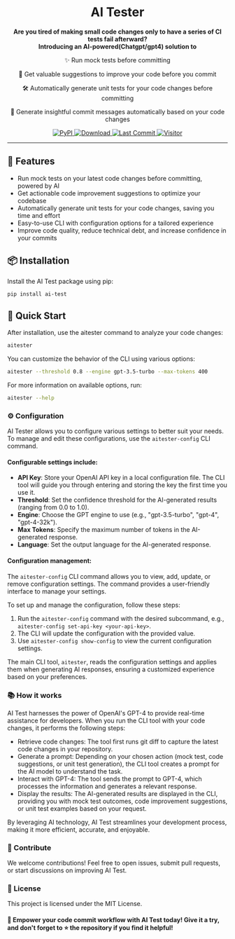 <div align="center">
  <div>
    <h1 align="center">AI Tester</h1>
  </div>
  <p>
    <strong>
    Are you tired of making small code changes only to have a series of CI tests fail afterward? <br> 
    Introducing an AI-powered(Chatgpt/gpt4) solution to <br> 
    </strong>
  </p>

  <p>✨ Run mock tests before committing</p>
  <p>🚀 Get valuable suggestions to improve your code before you commit</p>
  <p>🛠 Automatically generate unit tests for your code changes before committing</p>
  <p>📝 Generate insightful commit messages automatically based on your code changes</p>

  <a href="https://pypi.org/project/aitester/">
        <img alt="PyPI" src="https://img.shields.io/pypi/v/aitester">
    </a>
    <a href="https://github.com/voidful/aitester">
        <img alt="Download" src="https://img.shields.io/pypi/dm/aitester">
    </a>
    <a href="https://github.com/voidful/aitester">
        <img alt="Last Commit" src="https://img.shields.io/github/last-commit/voidful/aitester">
    </a>
  <a href="https://github.com/voidful/aitester">
        <img src="https://visitor-badge.glitch.me/badge?page_id=voidful.aitester" alt="Visitor" />
    </a>
</div>

---

## 🌟 Features

- Run mock tests on your latest code changes before committing, powered by AI
- Get actionable code improvement suggestions to optimize your codebase
- Automatically generate unit tests for your code changes, saving you time and effort
- Easy-to-use CLI with configuration options for a tailored experience
- Improve code quality, reduce technical debt, and increase confidence in your commits

## 📦 Installation

Install the AI Test package using pip:

```bash
pip install ai-test
```

## 🚀 Quick Start

After installation, use the aitester command to analyze your code changes:

```bash
aitester
```

You can customize the behavior of the CLI using various options:

```bash
aitester --threshold 0.8 --engine gpt-3.5-turbo --max-tokens 400
```

For more information on available options, run:

```bash
aitester --help
```

### ⚙️ Configuration

AI Tester allows you to configure various settings to better suit your needs. To manage and edit these configurations,
use the `aitester-config` CLI command.

#### Configurable settings include:

- **API Key**: Store your OpenAI API key in a local configuration file. The CLI tool will guide you through entering and
  storing the key the first time you use it.
- **Threshold**: Set the confidence threshold for the AI-generated results (ranging from 0.0 to 1.0).
- **Engine**: Choose the GPT engine to use (e.g., "gpt-3.5-turbo", "gpt-4", "gpt-4-32k").
- **Max Tokens**: Specify the maximum number of tokens in the AI-generated response.
- **Language**: Set the output language for the AI-generated response.

#### Configuration management:

The `aitester-config` CLI command allows you to view, add, update, or remove configuration settings. The command
provides a user-friendly interface to manage your settings.

To set up and manage the configuration, follow these steps:

1. Run the `aitester-config` command with the desired subcommand, e.g., `aitester-config set-api-key <your-api-key>`.
2. The CLI will update the configuration with the provided value.
3. Use `aitester-config show-config` to view the current configuration settings.

The main CLI tool, `aitester`, reads the configuration settings and applies them when generating AI responses, ensuring
a customized experience based on your preferences.

### 📚 How it works

AI Test harnesses the power of OpenAI's GPT-4 to provide real-time assistance for developers. When you run the CLI tool
with your code changes, it performs the following steps:

- Retrieve code changes: The tool first runs git diff to capture the latest code changes in your repository.
- Generate a prompt: Depending on your chosen action (mock test, code suggestions, or unit test generation), the CLI
  tool creates a prompt for the AI model to understand the task.
- Interact with GPT-4: The tool sends the prompt to GPT-4, which processes the information and generates a relevant
  response.
- Display the results: The AI-generated results are displayed in the CLI, providing you with mock test outcomes, code
  improvement suggestions, or unit test examples based on your request.

By leveraging AI technology, AI Test streamlines your development process, making it more efficient, accurate, and
enjoyable.

### 🌱 Contribute

We welcome contributions! Feel free to open issues, submit pull requests, or start discussions on improving AI Test.

### 📃 License

This project is licensed under the MIT License.

#### 🚀 Empower your code commit workflow with AI Test today! Give it a try, and don't forget to ⭐️ the repository if you find it helpful!


